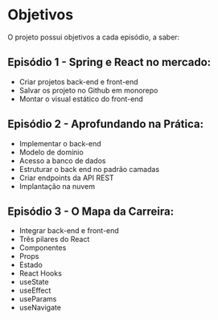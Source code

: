 # Objetivos

O projeto possui objetivos a cada episódio, a saber:

## Episódio 1 - Spring e React no mercado:

- Criar projetos back-end e front-end
- Salvar os projeto no Github em monorepo
- Montar o visual estático do front-end

## Episódio 2 - Aprofundando na Prática:

- Implementar o back-end
- Modelo de domínio
- Acesso a banco de dados
- Estruturar o back end no padrão camadas
- Criar endpoints da API REST
- Implantação na nuvem

## Episódio 3 - O Mapa da Carreira:

- Integrar back-end e front-end
- Três pilares do React
- Componentes
- Props
- Estado
- React Hooks
- useState
- useEffect
- useParams
- useNavigate
